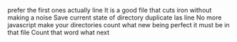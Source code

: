 prefer the first ones actually
line
It is a good file that cuts iron without making a noise
Save current state of directory
duplicate las line
No more javascript
make your directories count
what new
being perfect
it must be in that file
Count that word
what next

